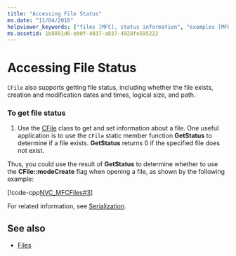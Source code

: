 ```yaml
---
title: "Accessing File Status"
ms.date: "11/04/2016"
helpviewer_keywords: ["files [MFC], status information", "examples [MFC], file status", "files [MFC], accessing", "file status [MFC]", "status of files [MFC]"]
ms.assetid: 1b8891d6-eb0f-4037-a837-4928fe595222
---
```

# Accessing File Status

`CFile` also supports getting file status, including whether the file exists, creation and modification dates and times, logical size, and path.

### To get file status

1. Use the [CFile](../mfc/reference/cfile-class.md) class to get and set information about a file. One useful application is to use the `CFile` static member function **GetStatus** to determine if a file exists. **GetStatus** returns 0 if the specified file does not exist.

Thus, you could use the result of **GetStatus** to determine whether to use the **CFile::modeCreate** flag when opening a file, as shown by the following example:

[!code-cpp[NVC_MFCFiles#3](../atl-mfc-shared/reference/codesnippet/cpp/accessing-file-status_1.cpp)]

For related information, see [Serialization](../mfc/serialization-in-mfc.md).

## See also

- [Files](../mfc/files-in-mfc.md)
